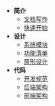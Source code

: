 - **简介**
  - [文档写作](about-docs.md)
  - [快速开始](README.md)
- **设计**
  - [系统模块](module.md)
  - [功能清单](function-list.md)
  - [原形设计](axure-design.md)
- **代码**
  - [开发规范](develop-rule.md)
  - [后端架构](backend-framework.md)
  - [前端架构](frontend-framework.md)
